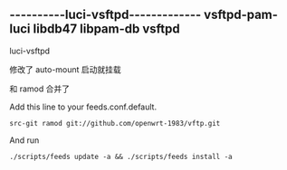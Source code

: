 ﻿


----------luci-vsftpd-------------
vsftpd-pam-luci
libdb47
libpam-db
vsftpd
-----

luci-vsftpd

修改了 auto-mount 启动就挂载

和 ramod 合并了

Add this line to your feeds.conf.default.

    src-git ramod git://github.com/openwrt-1983/vftp.git 

And run

    ./scripts/feeds update -a && ./scripts/feeds install -a
